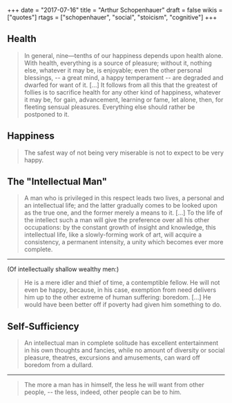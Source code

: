 +++
date = "2017-07-16"
title = "Arthur Schopenhauer"
draft = false
wikis = ["quotes"]
rtags = ["schopenhauer", "social", "stoicism", "cognitive"]
+++


## Health

> In general, nine—tenths of our happiness depends upon health alone. With
> health, everything is a source of pleasure; without it, nothing else,
> whatever it may be, is enjoyable; even the other personal blessings, -- a
> great mind, a happy temperament -- are degraded and dwarfed for want of it.
> [...] It follows from all this that the greatest of follies is to sacrifice
> health for any other kind of happiness, whatever it may be, for gain,
> advancement, learning or fame, let alone, then, for fleeting sensual
> pleasures. Everything else should rather be postponed to it.

## Happiness

> The safest way of not being very miserable is not to expect to be very happy.

## The "Intellectual Man"

> A man who is privileged in this respect leads two lives, a personal and an
> intellectual life; and the latter gradually comes to be looked upon as the
> true one, and the former merely a means to it. [...] To the life of the
> intellect such a man will give the preference over all his other occupations:
> by the constant growth of insight and knowledge, this intellectual life, like
> a slowly-forming work of art, will acquire a consistency, a permanent
> intensity, a unity which becomes ever more complete.

---

(Of intellectually shallow wealthy men:)

> He is a mere idler and thief of time, a contemptible fellow. He will not even
> be happy, because, in his case, exemption from need delivers him up to the
> other extreme of human suffering: boredom. [...] He would have been better
> off if poverty had given him something to do.

## Self-Sufficiency

> An intellectual man in complete solitude has excellent entertainment in his
> own thoughts and fancies, while no amount of diversity or social pleasure,
> theatres, excursions and amusements, can ward off boredom from a dullard.

---

> The more a man has in himself, the less he will want from other people, --
> the less, indeed, other people can be to him.
